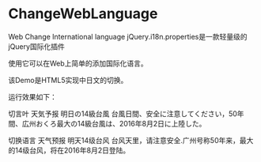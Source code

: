 # ChangeWebLanguage
Web Change International language
jQuery.i18n.properties是一款轻量级的jQuery国际化插件

使用它可以在Web上简单的添加国际化语言。

该Demo是HTML5实现中日文的切换。


运行效果如下：

切言叶
天気予报
明日の14級台風
台風日間、安全に注意してください，50年間、広州おくろ最大の14級台風は、2016年8月2日に上陸した。


切换语言
天气预报
明天14级台风
台风天里，请注意安全.广州号称50年来，最大的14级台风，将在2016年8月2日登陆。
